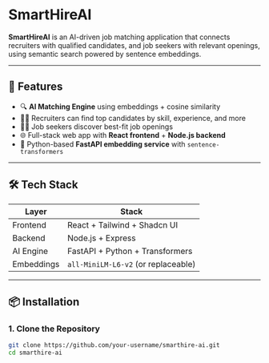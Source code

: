 # SmartHireAI

**SmartHireAI** is an AI-driven job matching application that connects recruiters with qualified candidates, and job seekers with relevant openings, using semantic search powered by sentence embeddings.

---

## 🚀 Features

- 🔍 **AI Matching Engine** using embeddings + cosine similarity
- 🧑‍💼 Recruiters can find top candidates by skill, experience, and more
- 👩‍💻 Job seekers discover best-fit job openings
- 🌐 Full-stack web app with **React frontend** + **Node.js backend**
- 🧠 Python-based **FastAPI embedding service** with `sentence-transformers`

---

## 🛠️ Tech Stack

| Layer     | Stack                          |
|-----------|--------------------------------|
| Frontend  | React + Tailwind + Shadcn UI   |
| Backend   | Node.js + Express              |
| AI Engine | FastAPI + Python + Transformers|
| Embeddings| `all-MiniLM-L6-v2` (or replaceable) |

---

## 📦 Installation

### 1. Clone the Repository

```bash
git clone https://github.com/your-username/smarthire-ai.git
cd smarthire-ai
